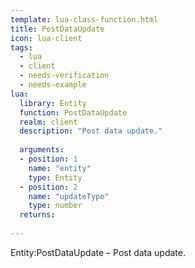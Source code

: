 ```yaml
---
template: lua-class-function.html
title: PostDataUpdate
icon: lua-client
tags:
  - lua
  - client
  - needs-verification
  - needs-example
lua:
  library: Entity
  function: PostDataUpdate
  realm: client
  description: "Post data update."
  
  arguments:
  - position: 1
    name: "entity"
    type: Entity
  - position: 2
    name: "updateType"
    type: number
  returns:
    
---
```


<div class="lua__search__keywords">
Entity:PostDataUpdate &#x2013; Post data update.
</div>
